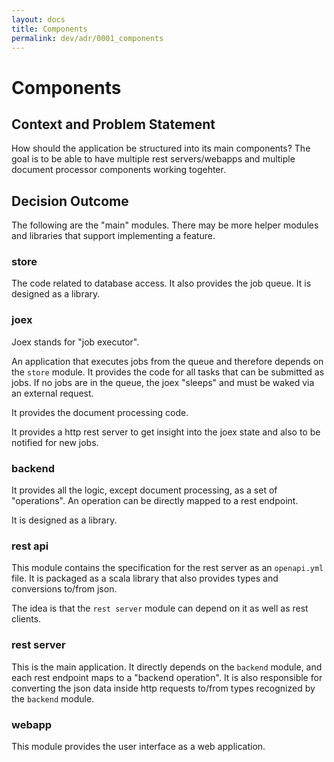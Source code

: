 ```yaml
---
layout: docs
title: Components
permalink: dev/adr/0001_components
---
```


# Components

## Context and Problem Statement

How should the application be structured into its main components? The
goal is to be able to have multiple rest servers/webapps and multiple
document processor components working togehter.


## Decision Outcome

The following are the "main" modules. There may be more helper modules
and libraries that support implementing a feature.

### store

The code related to database access. It also provides the job
queue. It is designed as a library.

### joex

Joex stands for "job executor".

An application that executes jobs from the queue and therefore depends
on the `store` module. It provides the code for all tasks that can be
submitted as jobs. If no jobs are in the queue, the joex "sleeps"
and must be waked via an external request.

It provides the document processing code.

It provides a http rest server to get insight into the joex state
and also to be notified for new jobs.

### backend

It provides all the logic, except document processing, as a set of
"operations". An operation can be directly mapped to a rest
endpoint.

It is designed as a library.

### rest api

This module contains the specification for the rest server as an
`openapi.yml` file. It is packaged as a scala library that also
provides types and conversions to/from json.

The idea is that the `rest server` module can depend on it as well as
rest clients.

### rest server

This is the main application. It directly depends on the `backend`
module, and each rest endpoint maps to a "backend operation". It is
also responsible for converting the json data inside http requests
to/from types recognized by the `backend` module.


### webapp

This module provides the user interface as a web application.
